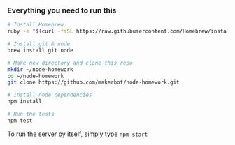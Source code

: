 ### Everything you need to run this

```sh
# Install Homebrew
ruby -e "$(curl -fsSL https://raw.githubusercontent.com/Homebrew/install/master/install)"

# Install git & node
brew install git node

# Make new directory and clone this repo
mkdir ~/node-homework
cd ~/node-homework
git clone https://github.com/makerbot/node-homework.git

# Install node dependencies
npm install

# Run the tests
npm test
```

To run the server by itself, simply type `npm start`
